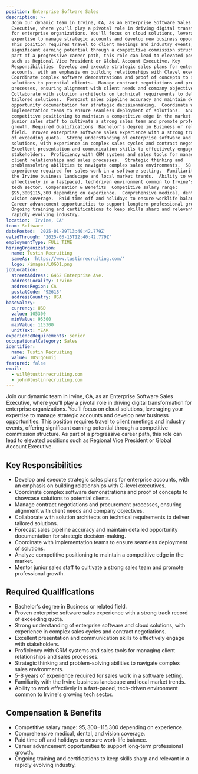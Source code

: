```yaml
---
position: Enterprise Software Sales
description: >-
  Join our dynamic team in Irvine, CA, as an Enterprise Software Sales
  Executive, where you'll play a pivotal role in driving digital transformation
  for enterprise organizations. You'll focus on cloud solutions, leveraging your
  expertise to manage strategic accounts and develop new business opportunities.
  This position requires travel to client meetings and industry events, offering
  significant earning potential through a competitive commission structure. As
  part of a progressive career path, this role can lead to elevated positions
  such as Regional Vice President or Global Account Executive. Key
  Responsibilities  Develop and execute strategic sales plans for enterprise
  accounts, with an emphasis on building relationships with Clevel executives. 
  Coordinate complex software demonstrations and proof of concepts to showcase
  solutions to potential clients.  Manage contract negotiations and procurement
  processes, ensuring alignment with client needs and company objectives. 
  Collaborate with solution architects on technical requirements to deliver
  tailored solutions.  Forecast sales pipeline accuracy and maintain detailed
  opportunity documentation for strategic decisionmaking.  Coordinate with
  implementation teams to ensure seamless deployment of solutions.  Analyze
  competitive positioning to maintain a competitive edge in the market.  Mentor
  junior sales staff to cultivate a strong sales team and promote professional
  growth. Required Qualifications  Bachelor's degree in Business or related
  field.  Proven enterprise software sales experience with a strong track record
  of exceeding quota.  Strong understanding of enterprise software and cloud
  solutions, with experience in complex sales cycles and contract negotiations. 
  Excellent presentation and communication skills to effectively engage with
  stakeholders.  Proficiency with CRM systems and sales tools for managing
  client relationships and sales processes.  Strategic thinking and
  problemsolving abilities to navigate complex sales environments.  58 years of
  experience required for sales work in a software setting.  Familiarity with
  the Irvine business landscape and local market trends.  Ability to work
  effectively in a fastpaced, techdriven environment common to Irvine's growing
  tech sector. Compensation & Benefits  Competitive salary range:
  $95,300$115,300 depending on experience.  Comprehensive medical, dental, and
  vision coverage.  Paid time off and holidays to ensure worklife balance. 
  Career advancement opportunities to support longterm professional growth. 
  Ongoing training and certifications to keep skills sharp and relevant in a
  rapidly evolving industry.
location: 'Irvine, CA'
team: Software
datePosted: '2025-01-29T13:40:42.779Z'
validThrough: '2025-03-15T12:40:42.779Z'
employmentType: FULL_TIME
hiringOrganization:
  name: Tustin Recruiting
  sameAs: 'https://www.tustinrecruiting.com/'
  logo: /images/LOGO1.png
jobLocation:
  streetAddress: 6462 Enterprise Ave.
  addressLocality: Irvine
  addressRegion: CA
  postalCode: '92618'
  addressCountry: USA
baseSalary:
  currency: USD
  value: 105300
  minValue: 95300
  maxValue: 115300
  unitText: YEAR
experienceRequirements: senior
occupationalCategory: Sales
identifier:
  name: Tustin Recruiting
  value: TUSTqo6mij
featured: false
email:
  - will@tustinrecruiting.com
  - john@tustinrecruiting.com
---
```




Join our dynamic team in Irvine, CA, as an Enterprise Software Sales Executive, where you'll play a pivotal role in driving digital transformation for enterprise organizations. You'll focus on cloud solutions, leveraging your expertise to manage strategic accounts and develop new business opportunities. This position requires travel to client meetings and industry events, offering significant earning potential through a competitive commission structure. As part of a progressive career path, this role can lead to elevated positions such as Regional Vice President or Global Account Executive.

## Key Responsibilities

- Develop and execute strategic sales plans for enterprise accounts, with an emphasis on building relationships with C-level executives.
- Coordinate complex software demonstrations and proof of concepts to showcase solutions to potential clients.
- Manage contract negotiations and procurement processes, ensuring alignment with client needs and company objectives.
- Collaborate with solution architects on technical requirements to deliver tailored solutions.
- Forecast sales pipeline accuracy and maintain detailed opportunity documentation for strategic decision-making.
- Coordinate with implementation teams to ensure seamless deployment of solutions.
- Analyze competitive positioning to maintain a competitive edge in the market.
- Mentor junior sales staff to cultivate a strong sales team and promote professional growth.

## Required Qualifications

- Bachelor's degree in Business or related field.
- Proven enterprise software sales experience with a strong track record of exceeding quota.
- Strong understanding of enterprise software and cloud solutions, with experience in complex sales cycles and contract negotiations.
- Excellent presentation and communication skills to effectively engage with stakeholders.
- Proficiency with CRM systems and sales tools for managing client relationships and sales processes.
- Strategic thinking and problem-solving abilities to navigate complex sales environments.
- 5-8 years of experience required for sales work in a software setting.
- Familiarity with the Irvine business landscape and local market trends.
- Ability to work effectively in a fast-paced, tech-driven environment common to Irvine's growing tech sector.

## Compensation & Benefits

- Competitive salary range: $95,300-$115,300 depending on experience.
- Comprehensive medical, dental, and vision coverage.
- Paid time off and holidays to ensure work-life balance.
- Career advancement opportunities to support long-term professional growth.
- Ongoing training and certifications to keep skills sharp and relevant in a rapidly evolving industry.
